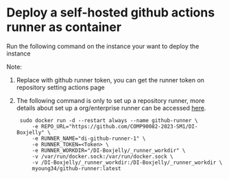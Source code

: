 # Deploy a self-hosted github actions runner as container

Run the following command on the instance your want to deploy the instance

Note: 
1. Replace <Token> with github runner token, you can get the runner token on repository setting actions page
2. The following command is only to set up a repository runner, more details about set up a org/enterprise runner can be accessed [here](https://github.com/myoung34/docker-github-actions-runner/wiki/Usage).

        sudo docker run -d --restart always --name github-runner \
            -e REPO_URL="https://github.com/COMP90082-2023-SM1/DI-Boxjelly" \
            -e RUNNER_NAME="di-github-runner-1" \
            -e RUNNER_TOKEN=<Token> \
            -e RUNNER_WORKDIR="/DI-Boxjelly/_runner_workdir" \
            -v /var/run/docker.sock:/var/run/docker.sock \
            -v /DI-Boxjelly/_runner_workdir:/DI-Boxjelly/_runner_workdir \
            myoung34/github-runner:latest